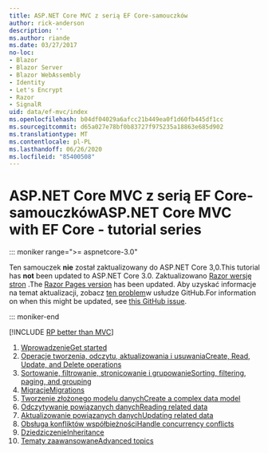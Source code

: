 ```yaml
---
title: ASP.NET Core MVC z serią EF Core-samouczków
author: rick-anderson
description: ''
ms.author: riande
ms.date: 03/27/2017
no-loc:
- Blazor
- Blazor Server
- Blazor WebAssembly
- Identity
- Let's Encrypt
- Razor
- SignalR
uid: data/ef-mvc/index
ms.openlocfilehash: b04df04029a6afcc21b449ea0f1d60fb445df1cc
ms.sourcegitcommit: d65a027e78bf0b83727f975235a18863e685d902
ms.translationtype: MT
ms.contentlocale: pl-PL
ms.lasthandoff: 06/26/2020
ms.locfileid: "85400508"
---
```

# <a name="aspnet-core-mvc-with-ef-core---tutorial-series"></a><span data-ttu-id="1f886-102">ASP.NET Core MVC z serią EF Core-samouczków</span><span class="sxs-lookup"><span data-stu-id="1f886-102">ASP.NET Core MVC with EF Core - tutorial series</span></span>

::: moniker range=">= aspnetcore-3.0"

<span data-ttu-id="1f886-103">Ten samouczek **nie** został zaktualizowany do ASP.NET Core 3,0.</span><span class="sxs-lookup"><span data-stu-id="1f886-103">This tutorial has **not** been updated to ASP.NET Core 3.0.</span></span> <span data-ttu-id="1f886-104">Zaktualizowano [ Razor wersję stron](xref:data/ef-rp/intro) .</span><span class="sxs-lookup"><span data-stu-id="1f886-104">The [Razor Pages version](xref:data/ef-rp/intro) has been updated.</span></span> <span data-ttu-id="1f886-105">Aby uzyskać informacje na temat aktualizacji, zobacz [ten problem](https://github.com/dotnet/AspNetCore.Docs/issues/13920)w usłudze GitHub.</span><span class="sxs-lookup"><span data-stu-id="1f886-105">For information on when this might be updated, see [this GitHub issue](https://github.com/dotnet/AspNetCore.Docs/issues/13920).</span></span>

::: moniker-end

[!INCLUDE [RP better than MVC](../../includes/RP-EF/rp-over-mvc.md)]

1. [<span data-ttu-id="1f886-106">Wprowadzenie</span><span class="sxs-lookup"><span data-stu-id="1f886-106">Get started</span></span>](xref:data/ef-mvc/intro)
1. [<span data-ttu-id="1f886-107">Operacje tworzenia, odczytu, aktualizowania i usuwania</span><span class="sxs-lookup"><span data-stu-id="1f886-107">Create, Read, Update, and Delete operations</span></span>](xref:data/ef-mvc/crud)
1. [<span data-ttu-id="1f886-108">Sortowanie, filtrowanie, stronicowanie i grupowanie</span><span class="sxs-lookup"><span data-stu-id="1f886-108">Sorting, filtering, paging, and grouping</span></span>](xref:data/ef-mvc/sort-filter-page)
1. [<span data-ttu-id="1f886-109">Migracje</span><span class="sxs-lookup"><span data-stu-id="1f886-109">Migrations</span></span>](xref:data/ef-mvc/migrations)
1. [<span data-ttu-id="1f886-110">Tworzenie złożonego modelu danych</span><span class="sxs-lookup"><span data-stu-id="1f886-110">Create a complex data model</span></span>](xref:data/ef-mvc/complex-data-model)
1. [<span data-ttu-id="1f886-111">Odczytywanie powiązanych danych</span><span class="sxs-lookup"><span data-stu-id="1f886-111">Reading related data</span></span>](xref:data/ef-mvc/read-related-data)
1. [<span data-ttu-id="1f886-112">Aktualizowanie powiązanych danych</span><span class="sxs-lookup"><span data-stu-id="1f886-112">Updating related data</span></span>](xref:data/ef-mvc/update-related-data)
1. [<span data-ttu-id="1f886-113">Obsługa konfliktów współbieżności</span><span class="sxs-lookup"><span data-stu-id="1f886-113">Handle concurrency conflicts</span></span>](xref:data/ef-mvc/concurrency)
1. [<span data-ttu-id="1f886-114">Dziedziczenie</span><span class="sxs-lookup"><span data-stu-id="1f886-114">Inheritance</span></span>](xref:data/ef-mvc/inheritance)
1. [<span data-ttu-id="1f886-115">Tematy zaawansowane</span><span class="sxs-lookup"><span data-stu-id="1f886-115">Advanced topics</span></span>](xref:data/ef-mvc/advanced)
